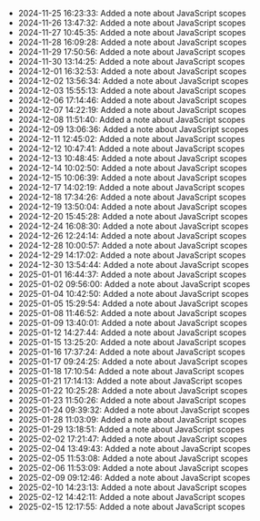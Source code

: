 - 2024-11-25 16:23:33: Added a note about JavaScript scopes
- 2024-11-26 13:47:32: Added a note about JavaScript scopes
- 2024-11-27 10:45:35: Added a note about JavaScript scopes
- 2024-11-28 16:09:28: Added a note about JavaScript scopes
- 2024-11-29 17:50:56: Added a note about JavaScript scopes
- 2024-11-30 13:14:25: Added a note about JavaScript scopes
- 2024-12-01 16:32:53: Added a note about JavaScript scopes
- 2024-12-02 13:56:34: Added a note about JavaScript scopes
- 2024-12-03 15:55:13: Added a note about JavaScript scopes
- 2024-12-06 17:14:46: Added a note about JavaScript scopes
- 2024-12-07 14:22:19: Added a note about JavaScript scopes
- 2024-12-08 11:51:40: Added a note about JavaScript scopes
- 2024-12-09 13:06:36: Added a note about JavaScript scopes
- 2024-12-11 12:45:02: Added a note about JavaScript scopes
- 2024-12-12 10:47:41: Added a note about JavaScript scopes
- 2024-12-13 10:48:45: Added a note about JavaScript scopes
- 2024-12-14 10:02:50: Added a note about JavaScript scopes
- 2024-12-15 10:06:39: Added a note about JavaScript scopes
- 2024-12-17 14:02:19: Added a note about JavaScript scopes
- 2024-12-18 17:34:26: Added a note about JavaScript scopes
- 2024-12-19 13:50:04: Added a note about JavaScript scopes
- 2024-12-20 15:45:28: Added a note about JavaScript scopes
- 2024-12-24 16:08:30: Added a note about JavaScript scopes
- 2024-12-26 12:24:14: Added a note about JavaScript scopes
- 2024-12-28 10:00:57: Added a note about JavaScript scopes
- 2024-12-29 14:17:02: Added a note about JavaScript scopes
- 2024-12-30 13:54:44: Added a note about JavaScript scopes
- 2025-01-01 16:44:37: Added a note about JavaScript scopes
- 2025-01-02 09:56:00: Added a note about JavaScript scopes
- 2025-01-04 10:42:50: Added a note about JavaScript scopes
- 2025-01-05 15:29:54: Added a note about JavaScript scopes
- 2025-01-08 11:46:52: Added a note about JavaScript scopes
- 2025-01-09 13:40:01: Added a note about JavaScript scopes
- 2025-01-12 14:27:44: Added a note about JavaScript scopes
- 2025-01-15 13:25:20: Added a note about JavaScript scopes
- 2025-01-16 17:37:24: Added a note about JavaScript scopes
- 2025-01-17 09:24:25: Added a note about JavaScript scopes
- 2025-01-18 17:10:54: Added a note about JavaScript scopes
- 2025-01-21 17:14:13: Added a note about JavaScript scopes
- 2025-01-22 10:25:28: Added a note about JavaScript scopes
- 2025-01-23 11:50:26: Added a note about JavaScript scopes
- 2025-01-24 09:39:32: Added a note about JavaScript scopes
- 2025-01-28 11:03:09: Added a note about JavaScript scopes
- 2025-01-29 13:18:51: Added a note about JavaScript scopes
- 2025-02-02 17:21:47: Added a note about JavaScript scopes
- 2025-02-04 13:49:43: Added a note about JavaScript scopes
- 2025-02-05 11:53:08: Added a note about JavaScript scopes
- 2025-02-06 11:53:09: Added a note about JavaScript scopes
- 2025-02-09 09:12:46: Added a note about JavaScript scopes
- 2025-02-10 14:23:13: Added a note about JavaScript scopes
- 2025-02-12 14:42:11: Added a note about JavaScript scopes
- 2025-02-15 12:17:55: Added a note about JavaScript scopes
